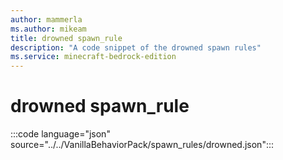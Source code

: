 ```yaml
---
author: mammerla
ms.author: mikeam
title: drowned spawn_rule
description: "A code snippet of the drowned spawn rules"
ms.service: minecraft-bedrock-edition
---
```


# drowned spawn_rule

:::code language="json" source="../../VanillaBehaviorPack/spawn_rules/drowned.json":::
